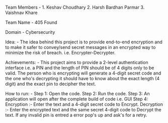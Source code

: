 Team Members - 1. Keshav Choudhary
               2. Harsh Bardhan Parmar
               3. Vaishnav Khare

Team Name - 405 Found

Domain - Cybersecurity

Idea: - The idea behind this project is to provide end-to-end encryption and to make it safer to convey/send secret messages in an encrypted way to minimize the risk of breach.
i.e. Encrypter-Decrypter.

Achievements: - This project aims to provide a 2-level authentication interface i.e. a PIN and the length of PIN should be of 4 digits only to be valid. The person who is encrypting will generate a 4-digit secret code and the one who's decrypting it should have to know about the exact length (4 digit) and the exact pin to decipher the text. 

How to run: - Step 1: Open the code.
              Step 2: Run the code.
              Step 3: An application will open after the complete build of code i.e. GUI
              Step 4: Encryption :-
                           Enter the text and a 4-digit secret code to Encrypt.
                      Decryption :-
                           Enter the encrypted text and the same secret 4-digit code to Decrypt the text.
If any invalid pin is entred a error pop's up and ask's for a retry.
